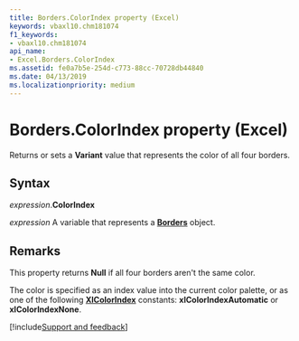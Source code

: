 ```yaml
---
title: Borders.ColorIndex property (Excel)
keywords: vbaxl10.chm181074
f1_keywords:
- vbaxl10.chm181074
api_name:
- Excel.Borders.ColorIndex
ms.assetid: fe0a7b5e-254d-c773-88cc-70728db44840
ms.date: 04/13/2019
ms.localizationpriority: medium
---
```



# Borders.ColorIndex property (Excel)

Returns or sets a **Variant** value that represents the color of all four borders.


## Syntax

_expression_.**ColorIndex**

_expression_ A variable that represents a **[Borders](Excel.Borders.md)** object.


## Remarks

This property returns **Null** if all four borders aren't the same color.

The color is specified as an index value into the current color palette, or as one of the following **[XlColorIndex](Excel.XlColorIndex.md)** constants: **xlColorIndexAutomatic** or **xlColorIndexNone**.
    



[!include[Support and feedback](~/includes/feedback-boilerplate.md)]